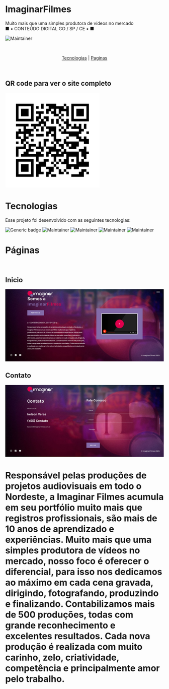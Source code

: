 # ImaginarFilmes
Muito mais que uma simples produtora de vídeos no mercado
<br>
■ ▪︎ CONTEÚDO DIGITAL GO / SP / CE ▪︎ ■
<br>

![Maintainer](https://img.shields.io/badge/License-MIT-orange)

<br>
<p align="center">
  <a href="#tecnologias">Tecnologias</a> |
  <a href="#Páginas">Paginas</a>
</p>

<br>
<h2>QR code para ver o site completo</h2>
<img src="./imgreadme/frame.png" width="300" height="300">

<br>

# Tecnologias

Esse projeto foi desenvolvido com as seguintes tecnologias:

![Generic badge](https://img.shields.io/badge/-HTML5%20-green)
![Maintainer](https://img.shields.io/badge/-CSS3-blue)
![Maintainer](https://img.shields.io/badge/-Javascript-yellow)
![Maintainer](https://img.shields.io/badge/-Bootstrap-red)
![Maintainer](https://img.shields.io/badge/-PHP-blue)


# Páginas 
<br>

## Inicio

<img src="./imgreadme/inicio.jpg">


## Contato


<img src="./imgreadme/contato.jpg">

<br>

# Responsável pelas produções de projetos audiovisuais em todo o Nordeste, a Imaginar Filmes acumula em seu portfólio muito mais que registros profissionais, são mais de 10 anos de aprendizado e experiências. Muito mais que uma simples produtora de vídeos no mercado, nosso foco é oferecer o diferencial, para isso nos dedicamos ao máximo em cada cena gravada, dirigindo, fotografando, produzindo e finalizando. Contabilizamos mais de 500 produções, todas com grande reconhecimento e excelentes resultados. Cada nova produção é realizada com muito carinho, zelo, criatividade, competência e principalmente amor pelo trabalho.
